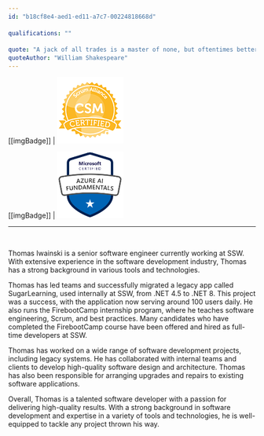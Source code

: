 ```yaml
---
id: "b18cf8e4-aed1-ed11-a7c7-00224818668d"

qualifications: ""

quote: "A jack of all trades is a master of none, but oftentimes better than a master of one."
quoteAuthor: "William Shakespeare"
---
```


[[imgBadge]]
| ![Certification-scrumalliance-master.png](../badges/Certification-scrumalliance-master.png)

[[imgBadge]]
| ![Certification-microsoft-azure-ai-fundamentals.png](../badges/Certification-microsoft-azure-ai-fundamentals.png)

---

<br/>

Thomas Iwainski is a senior software engineer currently working at SSW. With extensive experience in the software development industry, Thomas has a strong background in various tools and technologies.

Thomas has led teams and successfully migrated a legacy app called SugarLearning, used internally at SSW, from .NET 4.5 to .NET 8. This project was a success, with the application now serving around 100 users daily. He also runs the FirebootCamp internship program, where he teaches software engineering, Scrum, and best practices. Many candidates who have completed the FirebootCamp course have been offered and hired as full-time developers at SSW.

Thomas has worked on a wide range of software development projects, including legacy systems. He has collaborated with internal teams and clients to develop high-quality software design and architecture. Thomas has also been responsible for arranging upgrades and repairs to existing software applications.

Overall, Thomas is a talented software developer with a passion for delivering high-quality results. With a strong background in software development and expertise in a variety of tools and technologies, he is well-equipped to tackle any project thrown his way.
